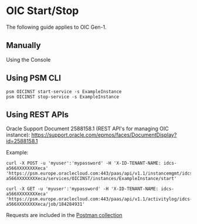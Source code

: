 # OIC Start/Stop
The following guide applies to OIC Gen-1.

## Manually
Using the Console


## Using PSM CLI
```
psm OICINST start-service -s ExampleInstance
psm OICINST stop-service -s ExampleInstance
```


## Using REST APIs

Oracle Support Document 2588158.1 (REST API's for managing OIC instance): https://support.oracle.com/epmos/faces/DocumentDisplay?id=2588158.1

Example:
```
curl -X POST -u 'myuser':'mypassword' -H 'X-ID-TENANT-NAME: idcs-a566XXXXXXXXeca' 'https://psm.europe.oraclecloud.com:443/paas/api/v1.1/instancemgmt/idcs-a566XXXXXXXXeca/services/OICINST/instances/ExampleInstance/start'

curl -X GET -u 'myuser':'mypassword' -H 'X-ID-TENANT-NAME: idcs-a566XXXXXXXXeca' 'https://psm.europe.oraclecloud.com:443/paas/api/v1.1/activitylog/idcs-a566XXXXXXXXeca/job/184284931'
```

Requests are included in the [Postman collection](../blob/master/REST%20API%20for%20OIC%20-%20CSM%20Workshop.postman_collection.json)